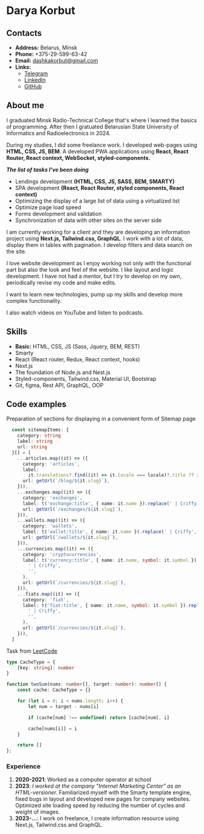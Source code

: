 # Darya Korbut


## Contacts

* **Address:** Belarus, Minsk
* **Phone:** +375-29-599-63-42
* **Email:** dashkakorbut@gmail.com
* **Links:**
  * [Telegram](https://t.me/Darya0322)
  * [LinkedIn](https://www.linkedin.com/in/darya-korbut-96a6461b7/)
  * [GitHub](https://github.com/Dasha2203)

## About me

I graduated Minsk Radio-Technical College that's where I learned the basics of programming. After then I gratuated Belarusian State University of Informatics and Radioelectronics in 2024.

During my studies, I did some freelance work. I developed web-pages using **HTML, CSS, JS, BEM**.
A developed PWA applications using **React, React Router, React context, WebSocket, styled-components.**

**_The list of tasks I've been doing_**

* Lendings development **(HTML, CSS, JS, SASS, BEM, SMARTY)**
* SPA development **(React, React Router, styled components, React context)**
* Optimizing the display of a large list of data using a virtualized list
* Optimize page load speed
* Forms development and validation
* Synchronization of data with other sites on the server side

I am currently working for a client and they are developing an information project using **Next.js, Tailwind.css, GraphQL**. I work with a lot of data, display them in tables with pagination. I develop filters and data search on the site.

I love website development as I enjoy working not only with the functional part but also the look and feel of the website. I like layout and logic development. I have not had a mentor, but I try to develop on my own, periodically revise my code and make edits. 

I want to learn new technologies, pump up my skills and develop more complex functionality.

I also watch videos on YouTube and listen to podcasts.

## Skills

* **Basic:** HTML, CSS, JS (Sass, Jquery, BEM, REST)
* Smarty
* React (React router, Redux, React context, hooks)
* Next.js
* The foundation of Node.js and Nest.js
* Styled-components, Tailwind.css, Material UI, Bootstrap
* Git, figma, Rest API, GraphQL, OOP


## Code examples

Preparation of sections for displaying in a convenient form of Sitemap page

```typescript
  const sitemapItems: {
    category: string
    label: string
    url: string
  }[] = [
    ...articles.map((it) => ({
      category: 'articles',
      label:
        it.translations?.find((it) => it.locale === locale)?.title ?? it.title,
      url: getUrl(`/blog/${it.slug}`),
    })),
    ...exchanges.map((it) => ({
      category: 'exchanges',
      label: t('exchange:title', { name: it.name }).replace(' | Criffy', ''),
      url: getUrl(`/exchanges/${it.slug}`),
    })),
    ...wallets.map((it) => ({
      category: 'wallets',
      label: t('wallet:title', { name: it.name }).replace(' | Criffy', ''),
      url: getUrl(`/wallets/${it.slug}`),
    })),
    ...currencies.map((it) => ({
      category: 'cryptocurrencies',
      label: t('currency:title', { name: it.name, symbol: it.symbol }).replace(
        ' | Criffy',
        '',
      ),
      url: getUrl(`/currencies/${it.slug}`),
    })),
    ...fiats.map((it) => ({
      category: 'fiat',
      label: t('fiat:title', { name: it.name, symbol: it.symbol }).replace(
        ' | Criffy',
        '',
      ),
      url: getUrl(`/currencies/${it.slug}`),
    })),
  ]
```

Task from [LeetCode](https://leetcode.com/)

```typescript
type CacheType = {
    [key: string]: number
}

function twoSum(nums: number[], target: number): number[] {
    const cache: CacheType = {}

    for (let i = 0; i < nums.length; i++) {
        let num = target - nums[i]

        if (cache[num] !== undefined) return [cache[num], i] 

        cache[nums[i]] = i
    }

    return []
};
```

### Experience

1. **2020-2021**: Worked as a computer operator at school
2. **2023**: _I worked at the company "Internet Marketing Center" as an HTML-versioner._ 
Familiarized myself with the Smarty template engine, fixed bugs in layout and developed new pages for company websites. Optimized site loading speed by reducing the number of cycles and weight of images.
3. **2023-...**: I work on freelance, I create information resource using Next.js, Tailwind.css and GraphQL.
